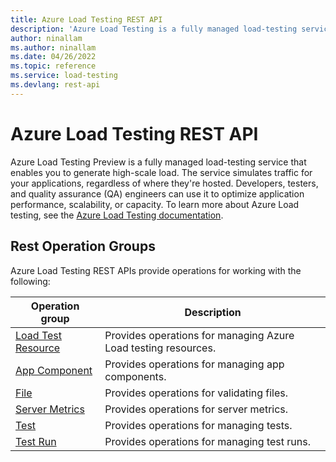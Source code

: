 ```yaml
---
title: Azure Load Testing REST API
description: 'Azure Load Testing is a fully managed load-testing service for generating high-scale loads by using existing JMeter scripts to optimize app performance.'
author: ninallam
ms.author: ninallam
ms.date: 04/26/2022
ms.topic: reference
ms.service: load-testing
ms.devlang: rest-api
---
```


# Azure Load Testing REST API

Azure Load Testing Preview is a fully managed load-testing service that enables you to generate high-scale load. The service simulates traffic for your applications, regardless of where they're hosted. Developers, testers, and quality assurance (QA) engineers can use it to optimize application performance, scalability, or capacity. To learn more about Azure Load testing, see the [Azure Load Testing documentation](/azure/load-testing/overview-what-is-azure-load-testing).

## Rest Operation Groups

Azure Load Testing REST APIs provide operations for working with the following:

| Operation group | Description                                                        |
| --------------- | ------------------------------------------------------------------ |
| [Load Test Resource](/rest/api/loadtesting/resourcemanager/load-test-resource) | Provides operations for managing Azure Load testing resources. |
| [App Component](/rest/api/loadtesting/dataplane/app-component) | Provides operations for managing app components. |
| [File](/rest/api/loadtesting/dataplane/file) | Provides operations for validating files. |
| [Server Metrics](/rest/api/loadtesting/dataplane/server-metrics) | Provides operations for server metrics. |
| [Test](/rest/api/loadtesting/dataplane/test) | Provides operations for managing tests. |
| [Test Run](/rest/api/loadtesting/dataplane/test-run) | Provides operations for managing test runs. |
